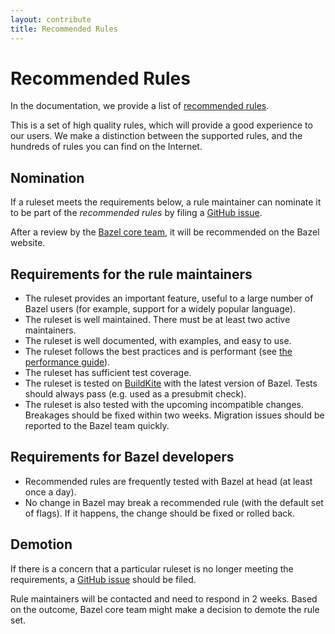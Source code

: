 ```yaml
---
layout: contribute
title: Recommended Rules
---
```


# Recommended Rules

In the documentation, we provide a list of
[recommended rules](https://docs.bazel.build/versions/master/rules.html).

This is a set of high quality rules, which will provide a good experience to our
users. We make a distinction between the supported rules, and the hundreds of
rules you can find on the Internet.

## Nomination

If a ruleset meets the requirements below, a rule maintainer can nominate it
to be part of the _recommended rules_ by filing a
[GitHub issue](https://github.com/bazelbuild/bazel/).

After a review by the [Bazel core team](https://bazel.build/governance.html), it
will be recommended on the Bazel website.

## Requirements for the rule maintainers

*   The ruleset provides an important feature, useful to a large number of Bazel
    users (for example, support for a widely popular language).
*   The ruleset is well maintained. There must be at least two active maintainers.
*   The ruleset is well documented, with examples, and easy to use.
*   The ruleset follows the best practices and is performant (see
    [the performance guide](https://docs.bazel.build/versions/master/skylark/performance.html)).
*   The ruleset has sufficient test coverage.
*   The ruleset is tested on
    [BuildKite](https://github.com/bazelbuild/continuous-integration/blob/master/buildkite/README.md)
    with the latest version of Bazel. Tests should always pass (e.g. used as a
    presubmit check).
*   The ruleset is also tested with the upcoming incompatible changes. Breakages
    should be fixed within two weeks. Migration issues should be reported to the
    Bazel team quickly.

## Requirements for Bazel developers

*   Recommended rules are frequently tested with Bazel at head (at least once a day).
*   No change in Bazel may break a recommended rule (with the default set of
    flags). If it happens, the change should be fixed or rolled back.

## Demotion

If there is a concern that a particular ruleset is no longer meeting the
requirements, a [GitHub issue](https://github.com/bazelbuild/bazel/) should be
filed.

Rule maintainers will be contacted and need to respond in 2 weeks. Based on the
outcome, Bazel core team might make a decision to demote the rule set.

